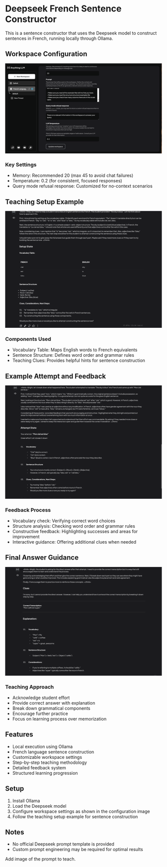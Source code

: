 # Deepseek French Sentence Constructor

This is a sentence constructor that uses the Deepseek model to construct sentences in French, running locally through Ollama.

## Workspace Configuration

![Workspace Configuration](workspace_ollama.png)

### Key Settings
- Memory: Recommended 20 (max 45 to avoid chat failures)
- Temperature: 0.2 (for consistent, focused responses)
- Query mode refusal response: Customized for no-context scenarios

## Teaching Setup Example

![Teaching Setup Example](setup.png)

### Components Used
- Vocabulary Table: Maps English words to French equivalents
- Sentence Structure: Defines word order and grammar rules
- Teaching Clues: Provides helpful hints for sentence construction

## Example Attempt and Feedback

![Attempt State Example](AttemptState.png)

### Feedback Process
- Vocabulary check: Verifying correct word choices
- Structure analysis: Checking word order and grammar rules
- Constructive feedback: Highlighting successes and areas for improvement
- Interactive guidance: Offering additional clues when needed

## Final Answer Guidance

![Clues and Final Answer](Clues.png)

### Teaching Approach
- Acknowledge student effort
- Provide correct answer with explanation
- Break down grammatical components
- Encourage further practice
- Focus on learning process over memorization

## Features
- Local execution using Ollama
- French language sentence construction
- Customizable workspace settings
- Step-by-step teaching methodology
- Detailed feedback system
- Structured learning progression

## Setup
1. Install Ollama
2. Load the Deepseek model
3. Configure workspace settings as shown in the configuration image
4. Follow the teaching setup example for sentence construction

## Notes
- No official Deepseek prompt template is provided
- Custom prompt engineering may be required for optimal results

Add image of the prompt to teach.